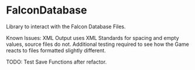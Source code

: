 # FalconDatabase

Library to interact with the Falcon Database Files.

Known Issues: XML Output uses XML Standards for spacing and empty values, source files do not. 
Additional testing required to see how the Game reacts to files formatted slightly different.

TODO: Test Save Functions after refactor.
	
